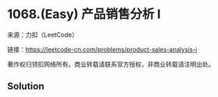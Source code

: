# 1068.(Easy) 产品销售分析 I



来源：力扣（LeetCode）

链接：https://leetcode-cn.com/problems/product-sales-analysis-i 

著作权归领扣网络所有。商业转载请联系官方授权，非商业转载请注明出处。



## Solution 



```sql



```
    